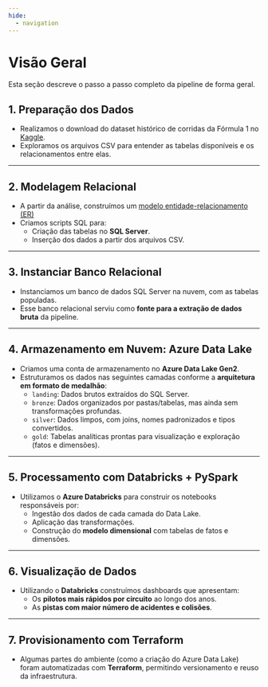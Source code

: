 ```yaml
---
hide:
  - navigation
---
```


# Visão Geral

Esta seção descreve o passo a passo completo da pipeline de forma geral.


## 1. Preparação dos Dados

- Realizamos o download do dataset histórico de corridas da Fórmula 1 no [Kaggle](https://www.kaggle.com/datasets/rohanrao/formula-1-world-championship-1950-2020).
- Exploramos os arquivos CSV para entender as tabelas disponíveis e os relacionamentos entre elas.

---

## 2. Modelagem Relacional

- A partir da análise, construímos um [modelo entidade-relacionamento (ER)](modelo-ER.md)
- Criamos scripts SQL para:
  - Criação das tabelas no **SQL Server**.
  - Inserção dos dados a partir dos arquivos CSV.

---

## 3. Instanciar Banco Relacional

- Instanciamos um banco de dados SQL Server na nuvem, com as tabelas populadas.
- Esse banco relacional serviu como **fonte para a extração de dados bruta** da pipeline.

---

## 4. Armazenamento em Nuvem: Azure Data Lake

- Criamos uma conta de armazenamento no **Azure Data Lake Gen2**.
- Estruturamos os dados nas seguintes camadas conforme a **arquitetura em formato de medalhão**:
  - `landing`: Dados brutos extraídos do SQL Server.
  - `bronze`: Dados organizados por pastas/tabelas, mas ainda sem transformações profundas.
  - `silver`: Dados limpos, com joins, nomes padronizados e tipos convertidos.
  - `gold`: Tabelas analíticas prontas para visualização e exploração (fatos e dimensões).

---

## 5. Processamento com Databricks + PySpark

- Utilizamos o **Azure Databricks** para construir os notebooks responsáveis por:
  - Ingestão dos dados de cada camada do Data Lake.
  - Aplicação das transformações.
  - Construção do **modelo dimensional** com tabelas de fatos e dimensões.

---

## 6. Visualização de Dados

- Utilizando o **Databricks**  construímos dashboards que apresentam:
  - Os **pilotos mais rápidos por circuito** ao longo dos anos.
  - As **pistas com maior número de acidentes e colisões**.

---

## 7. Provisionamento com Terraform 

- Algumas partes do ambiente (como a criação do Azure Data Lake) foram automatizadas com **Terraform**, permitindo versionamento e reuso da infraestrutura.
